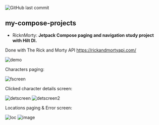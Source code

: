 ![GitHub last commit](https://img.shields.io/github/last-commit/maiow/my-compose-projects?logo=GitHub&style=plastic)

## my-compose-projects   
- RicknMorty: **Jetpack Compose paging and navigation study project with Hilt DI.**
 
 Done with The Rick and Morty API https://rickandmortyapi.com/
 
![demo](https://user-images.githubusercontent.com/113892176/224313751-8ee16a19-a84e-47ae-8199-c969482d8e2d.gif)

Characters paging:

![fscreen](https://user-images.githubusercontent.com/113892176/220186369-ae2f38db-5ff3-464b-bcf9-19dd97c2db10.jpg)

Clicked character details screen:

![detscreen](https://user-images.githubusercontent.com/113892176/220186613-f44c5785-02a1-40cb-afab-e0d9dfcf8ad9.jpg)
![detscreen2](https://user-images.githubusercontent.com/113892176/220186620-2ad909d6-8fcc-42a4-bf26-1a90c22c7a52.jpg)

Locations paging & Error screen:

![loc](https://user-images.githubusercontent.com/113892176/220187691-5369612a-0ffc-4c77-88e8-700274e4d282.jpg)
![image](https://user-images.githubusercontent.com/113892176/220185249-e8464ec7-781c-42e2-85e7-065b9cc62169.png)
